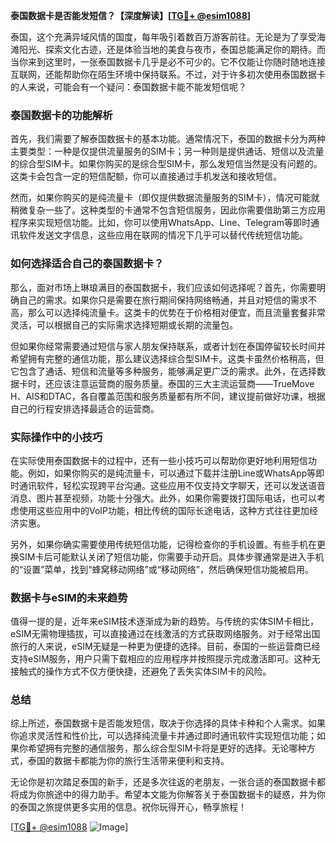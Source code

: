 **泰国数据卡是否能发短信？【深度解读】[[TG💪+ @esim1088](https://t.me/s/esim1088)]**

泰国，这个充满异域风情的国度，每年吸引着数百万游客前往。无论是为了享受海滩阳光、探索文化古迹，还是体验当地的美食与夜市，泰国总能满足你的期待。而当你来到这里时，一张泰国数据卡几乎是必不可少的。它不仅能让你随时随地连接互联网，还能帮助你在陌生环境中保持联系。不过，对于许多初次使用泰国数据卡的人来说，可能会有一个疑问：泰国数据卡能不能发短信呢？

### 泰国数据卡的功能解析

首先，我们需要了解泰国数据卡的基本功能。通常情况下，泰国的数据卡分为两种主要类型：一种是仅提供流量服务的SIM卡；另一种则是提供通话、短信以及流量的综合型SIM卡。如果你购买的是综合型SIM卡，那么发短信当然是没有问题的。这类卡会包含一定的短信配额，你可以直接通过手机发送和接收短信。

然而，如果你购买的是纯流量卡（即仅提供数据流量服务的SIM卡），情况可能就稍微复杂一些了。这种类型的卡通常不包含短信服务，因此你需要借助第三方应用程序来实现短信功能。比如，你可以使用WhatsApp、Line、Telegram等即时通讯软件发送文字信息，这些应用在联网的情况下几乎可以替代传统短信功能。

### 如何选择适合自己的泰国数据卡？

那么，面对市场上琳琅满目的泰国数据卡，我们应该如何选择呢？首先，你需要明确自己的需求。如果你只是需要在旅行期间保持网络畅通，并且对短信的需求不高，那么可以选择纯流量卡。这类卡的优势在于价格相对便宜，而且流量套餐非常灵活，可以根据自己的实际需求选择短期或长期的流量包。

但如果你经常需要通过短信与家人朋友保持联系，或者计划在泰国停留较长时间并希望拥有完整的通信功能，那么建议选择综合型SIM卡。这类卡虽然价格稍高，但它包含了通话、短信和流量等多种服务，能够满足更广泛的需求。此外，在选择数据卡时，还应该注意运营商的服务质量。泰国的三大主流运营商——TrueMove H、AIS和DTAC，各自覆盖范围和服务质量都有所不同，建议提前做好功课，根据自己的行程安排选择最适合的运营商。

### 实际操作中的小技巧

在实际使用泰国数据卡的过程中，还有一些小技巧可以帮助你更好地利用短信功能。例如，如果你购买的是纯流量卡，可以通过下载并注册Line或WhatsApp等即时通讯软件，轻松实现跨平台沟通。这些应用不仅支持文字聊天，还可以发送语音消息、图片甚至视频，功能十分强大。此外，如果你需要拨打国际电话，也可以考虑使用这些应用中的VoIP功能，相比传统的国际长途电话，这种方式往往更加经济实惠。

另外，如果你确实需要使用传统短信功能，记得检查你的手机设置。有些手机在更换SIM卡后可能默认关闭了短信功能，你需要手动开启。具体步骤通常是进入手机的“设置”菜单，找到“蜂窝移动网络”或“移动网络”，然后确保短信功能被启用。

### 数据卡与eSIM的未来趋势

值得一提的是，近年来eSIM技术逐渐成为新的趋势。与传统的实体SIM卡相比，eSIM无需物理插拔，可以直接通过在线激活的方式获取网络服务。对于经常出国旅行的人来说，eSIM无疑是一种更为便捷的选择。目前，泰国的一些运营商已经支持eSIM服务，用户只需下载相应的应用程序并按照提示完成激活即可。这种无接触式的操作方式不仅方便快捷，还避免了丢失实体SIM卡的风险。

### 总结

综上所述，泰国数据卡是否能发短信，取决于你选择的具体卡种和个人需求。如果你追求灵活性和性价比，可以选择纯流量卡并通过即时通讯软件实现短信功能；如果你希望拥有完整的通信服务，那么综合型SIM卡将是更好的选择。无论哪种方式，泰国的数据卡都能为你的旅行生活带来便利和支持。

无论你是初次踏足泰国的新手，还是多次往返的老朋友，一张合适的泰国数据卡都将成为你旅途中的得力助手。希望本文能为你解答关于泰国数据卡的疑惑，并为你的泰国之旅提供更多实用的信息。祝你玩得开心，畅享旅程！

[[TG💪+ @esim1088](https://t.me/s/esim1088) ![Image](https://i.postimg.cc/4NQfJmqS/Snipaste-2025-05-13-00-14-12.png)]